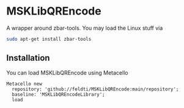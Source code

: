 # MSKLibQREncode
A wrapper around zbar-tools. You may load the Linux stuff via

```Bash
sudo apt-get install zbar-tools
```

## Installation

You can load MSKLibQREncode using Metacello

```Smalltalk
Metacello new
  repository: 'github://feldti/MSKLibQREncode:main/repository';
  baseline: 'MSKLibQREncodeLibrary';
  load
```
